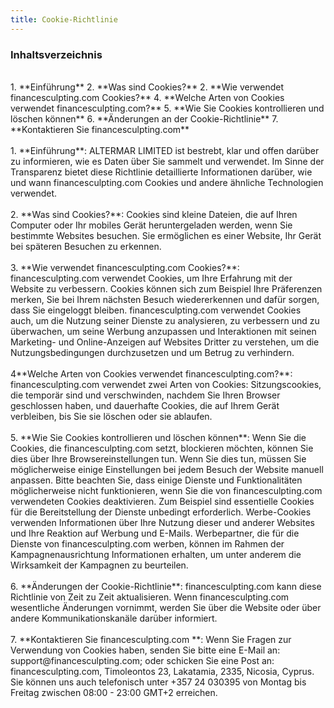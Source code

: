 ```yaml
---
title: Cookie-Richtlinie
---
```


### Inhaltsverzeichnis
<br>
1. **Einführung** 
2. **Was sind Cookies?**
2. **Wie verwendet financesculpting.com Cookies?**
4. **Welche Arten von Cookies verwendet financesculpting.com?** 
5. **Wie Sie Cookies kontrollieren und löschen können**
6. **Änderungen an der Cookie-Richtlinie**
7. **Kontaktieren Sie financesculpting.com**
<br/><br/> 
1. **Einführung**: ALTERMAR LIMITED ist bestrebt, klar und offen darüber zu informieren, wie es Daten über Sie sammelt und verwendet. Im Sinne der Transparenz bietet diese Richtlinie detaillierte Informationen darüber, wie und wann financesculpting.com Cookies und andere ähnliche Technologien verwendet. 
<br/><br/>
2. **Was sind Cookies?**: Cookies sind kleine Dateien, die auf Ihren Computer oder Ihr mobiles Gerät heruntergeladen werden, wenn Sie bestimmte Websites besuchen. Sie ermöglichen es einer Website, Ihr Gerät bei späteren Besuchen zu erkennen. 
<br/><br/>
3. **Wie verwendet financesculpting.com Cookies?**: financesculpting.com verwendet Cookies, um Ihre Erfahrung mit der Website zu verbessern. Cookies können sich zum Beispiel Ihre Präferenzen merken, Sie bei Ihrem nächsten Besuch wiedererkennen und dafür sorgen, dass Sie eingeloggt bleiben. financesculpting.com verwendet Cookies auch, um die Nutzung seiner Dienste zu analysieren, zu verbessern und zu überwachen, um seine Werbung anzupassen und Interaktionen mit seinen Marketing- und Online-Anzeigen auf Websites Dritter zu verstehen, um die Nutzungsbedingungen durchzusetzen und um Betrug zu verhindern.
<br/><br/> 
4**Welche Arten von Cookies verwendet financesculpting.com?**: financesculpting.com verwendet zwei Arten von Cookies: Sitzungscookies, die temporär sind und verschwinden, nachdem Sie Ihren Browser geschlossen haben, und dauerhafte Cookies, die auf Ihrem Gerät verbleiben, bis Sie sie löschen oder sie ablaufen. 
<br/><br/>
5. **Wie Sie Cookies kontrollieren und löschen können**: Wenn Sie die Cookies, die financesculpting.com setzt, blockieren möchten, können Sie dies über Ihre Browsereinstellungen tun. Wenn Sie dies tun, müssen Sie möglicherweise einige Einstellungen bei jedem Besuch der Website manuell anpassen. Bitte beachten Sie, dass einige Dienste und Funktionalitäten möglicherweise nicht funktionieren, wenn Sie die von financesculpting.com verwendeten Cookies deaktivieren.  Zum Beispiel sind essentielle Cookies für die Bereitstellung der Dienste unbedingt erforderlich. Werbe-Cookies verwenden Informationen über Ihre Nutzung dieser und anderer Websites und Ihre Reaktion auf Werbung und E-Mails. Werbepartner, die für die Dienste von financesculpting.com werben, können im Rahmen der Kampagnenausrichtung Informationen erhalten, um unter anderem die Wirksamkeit der Kampagnen zu beurteilen.
<br/><br/> 
6. **Änderungen der Cookie-Richtlinie**: financesculpting.com kann diese Richtlinie von Zeit zu Zeit aktualisieren. Wenn financesculpting.com wesentliche Änderungen vornimmt, werden Sie über die Website oder über andere Kommunikationskanäle darüber informiert.
<br/><br/> 
7. **Kontaktieren Sie financesculpting.com **: Wenn Sie Fragen zur Verwendung von Cookies haben, senden Sie bitte eine E-Mail an: support@financesculpting.com; oder schicken Sie eine Post an: financesculpting.com, Timoleontos 23, Lakatamia, 2335, Nicosia, Cyprus. Sie können uns auch telefonisch unter +357 24 030395 von Montag bis Freitag zwischen 08:00 - 23:00 GMT+2 erreichen.